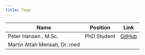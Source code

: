 ```yaml
---
title: Team
---
```



Name                                | Position        | Link
------------------------------------|-----------------|-----------------
Peter Hansen , M.Sc.                | PhD Student     | [GitHub](https://github.com/hansenp)
Martin Attah Mensah, Dr. med        |                 | 

